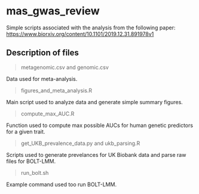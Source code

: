 # mas_gwas_review

Simple scripts associated with the analysis from the following paper: https://www.biorxiv.org/content/10.1101/2019.12.31.891978v1

## Description of files

> metagenomic.csv and genomic.csv

Data used for meta-analysis.

> figures_and_meta_analysis.R

Main script used to analyze data and generate simple summary figures.

> compute_max_AUC.R

Function used to compute max possible AUCs for human genetic predictors for a given trait.

> get_UKB_prevalence_data.py and ukb_parsing.R

Scripts used to generate prevelances for UK Biobank data and parse raw files for BOLT-LMM.

> run_bolt.sh

Example command used too run BOLT-LMM.

